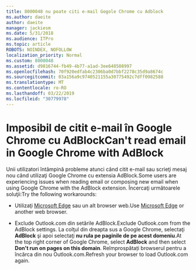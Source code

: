 ```yaml
---
title: 8000048 nu poate citi e-mail Gogole Chrome cu Adblock
ms.author: daeite
author: daeite
manager: jackiesm
ms.date: 5/31/2018
ms.audience: ITPro
ms.topic: article
ROBOTS: NOINDEX, NOFOLLOW
localization_priority: Normal
ms.custom: 8000048
ms.assetid: d9816744-fb49-4b77-a1ad-3ee648508997
ms.openlocfilehash: 70f920edfab4c2306ba0d7bbf2278c35d9a8674c
ms.sourcegitcommit: 03a156a9c9740521155a30775492c7dff0982588
ms.translationtype: MT
ms.contentlocale: ro-RO
ms.lasthandoff: 03/22/2019
ms.locfileid: "30779978"
---
```

# <a name="cant-read-email-in-google-chrome-with-adblock"></a><span data-ttu-id="2cea7-102">Imposibil de citit e-mail în Google Chrome cu AdBlock</span><span class="sxs-lookup"><span data-stu-id="2cea7-102">Can't read email in Google Chrome with AdBlock</span></span>

<span data-ttu-id="2cea7-103">Unii utilizatori întâmpină probleme atunci când citit e-mail sau scrieţi mesaj nou când utilizaţi Google Chrome cu extensia AdBlock.</span><span class="sxs-lookup"><span data-stu-id="2cea7-103">Some users are experiencing issues when reading email or composing new email when using Google Chrome with the AdBlock extension.</span></span> <span data-ttu-id="2cea7-104">Încercaţi următoarele soluţii:</span><span class="sxs-lookup"><span data-stu-id="2cea7-104">Try the following workarounds:</span></span>
  
- <span data-ttu-id="2cea7-105">Utilizaţi [Microsoft Edge](https://go.microsoft.com/fwlink/p/?linkid=2001503&amp;clcid=0x409) sau un alt browser web.</span><span class="sxs-lookup"><span data-stu-id="2cea7-105">Use [Microsoft Edge](https://go.microsoft.com/fwlink/p/?linkid=2001503&amp;clcid=0x409) or another web browser.</span></span> 
    
- <span data-ttu-id="2cea7-106">Exclude Outlook.com din setările AdBlock.</span><span class="sxs-lookup"><span data-stu-id="2cea7-106">Exclude Outlook.com from the AdBlock settings.</span></span> <span data-ttu-id="2cea7-107">La colţul din dreapta sus a Google Chrome, selectaţi **AdBlock** şi apoi selectaţi **nu rula pe paginile de pe acest domeniu**.</span><span class="sxs-lookup"><span data-stu-id="2cea7-107">At the top right corner of Google Chrome, select **AdBlock** and then select **Don't run on pages on this domain**.</span></span> <span data-ttu-id="2cea7-108">Reîmprospătați browserul pentru a încărca din nou Outlook.com.</span><span class="sxs-lookup"><span data-stu-id="2cea7-108">Refresh your browser to load Outlook.com again.</span></span> 
    

